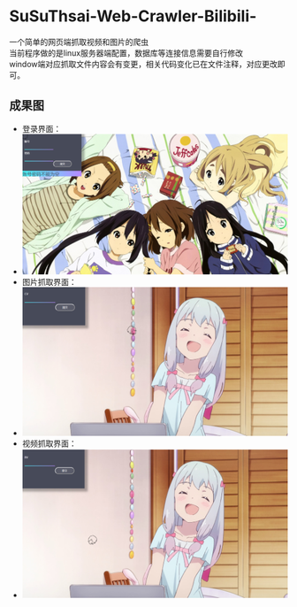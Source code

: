 # SuSuThsai-Web-Crawler-Bilibili-
一个简单的网页端抓取视频和图片的爬虫  
当前程序做的是linux服务器端配置，数据库等连接信息需要自行修改  
window端对应抓取文件内容会有变更，相关代码变化已在文件注释，对应更改即可。
## 成果图
- 登录界面：  
- ![登录.png](Preloadpitures/登录.png)
- 图片抓取界面：  
- ![图片.png](Preloadpitures/图片.png)
- 视频抓取界面：  
- ![视频.png](Preloadpitures/视频.png)
